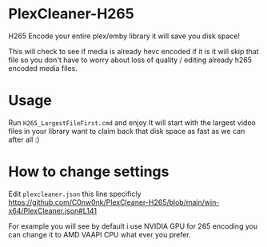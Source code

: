 # PlexCleaner-H265
H265 Encode your entire plex/emby library it will save you disk space!

This will check to see if media is already hevc encoded if it is it will skip that file so you don't have to worry about loss of quality / editing already h265 encoded media files.

# Usage

Run `H265_LargestFileFirst.cmd` and enjoy It will start with the largest video files in your library want to claim back that disk space as fast as we can after all :)


# How to change settings

Edit `plexcleaner.json` this line specificly https://github.com/C0nw0nk/PlexCleaner-H265/blob/main/win-x64/PlexCleaner.json#L141

For example you will see by default i use NVIDIA GPU for 265 encoding you can change it to AMD VAAPI CPU what ever you prefer.
